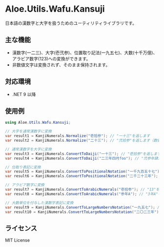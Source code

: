 # Aloe.Utils.Wafu.Kansuji

日本語の漢数字と大字を扱うためのユーティリティライブラリです。

## 主な機能

- 漢数字(一二三)、大字(壱弐参)、位置取り記法(一九五七)、大数(十千万億)、アラビア数字(123)への変換ができます。
- 非数値文字は変換されず、そのまま保持されます。

## 対応環境

* .NET 9 以降

## 使用例

```csharp
using Aloe.Utils.Wafu.Kansuji;

// 大字を通常漢数字に変換
var result1 = KanjiNumerals.Normalize("壱拾参"); // "一十三"を返します
var result2 = KanjiNumerals.Normalize("二十三"); // "弐拾参"を返します（数値のみの場合）

// 通常漢数字を大字に変換
var result3 = KanjiNumerals.ConvertToDaiji("一十三"); // "壱拾参"を返します
var result4 = KanjiNumerals.ConvertToDaiji("二三年四月foo"); // "弐参年肆月foo"を返します

// 位取り表記に変換
var result5 = KanjiNumerals.ConvertToPositionalNotation("一千九百五十七"); // "一九五七"を返します
var result6 = KanjiNumerals.ConvertToPositionalNotation("二千二十三年"); // "二〇二三年"を返します

// アラビア数字に変換
var result7 = KanjiNumerals.ConvertToArabicNumerals("壱拾参"); // "13"を返します
var result8 = KanjiNumerals.ConvertToArabicNumerals("参年A"); // "3年A"を返します

// 大数単位を付与した漢数字表記に変換
var result9 = KanjiNumerals.ConvertToLargeNumbersNotation("一九五七"); // "一千九百五十七"を返します
var result10 = KanjiNumerals.ConvertToLargeNumbersNotation("二〇二三年"); // "二千二十三年"を返します
```

## ライセンス

MIT License

